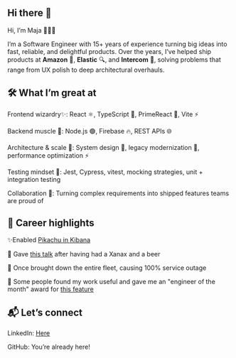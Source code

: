 ## Hi there 👋

Hi, I’m Maja 👩🏻‍💻

I’m a Software Engineer with 15+ years of experience turning big ideas into fast, reliable, and delightful products.
Over the years, I’ve helped ship products at <b>Amazon</b> 🛒, <b>Elastic</b> 🔍, and <b>Intercom</b> 💬, solving problems that range from UX polish to deep architectural overhauls.

## 🛠️ What I’m great at

Frontend wizardry✨: React ⚛️, TypeScript 📘, PrimeReact 🎯, Vite ⚡

Backend muscle 💪: Node.js 🟢, Firebase 🔥, REST APIs 🌐

Architecture & scale 📏: System design 🧠, legacy modernization 🌱, performance optimization ⚡

Testing mindset 🧪: Jest, Cypress, vitest, mocking strategies, unit + integration testing

Collaboration 🤝: Turning complex requirements into shipped features teams are proud of

## 🚀 Career highlights
✨Enabled [Pikachu in Kibana](https://www.linkedin.com/posts/philippkrenn_kibana-activity-7076834280328372224-VKeJ)

💬 Gave [this talk](https://www.youtube.com/watch?v=ZOwPhH0oqe8) after having had a Xanax and a beer

🧠 Once brought down the entire fleet, causing 100% service outage

📝 Some people found my work useful and gave me an "engineer of the month" award for [this feature](https://www.elastic.co/blog/discover-uses-fields-api-in-7-12)

## 📬 Let’s connect

LinkedIn: [Here](https://www.linkedin.com/in/maja-grubic-50124861/)

GitHub: You’re already here!
